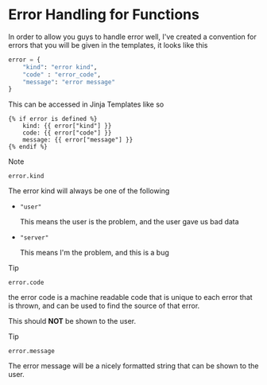 # Error Handling for Functions

In order to allow you guys to handle error well, I've created a convention for errors that you will be given in the templates, it looks like this

```py
error = {
	"kind": "error kind",
	"code" : "error_code",
	"message": "error message"
}
```

This can be accessed in Jinja Templates like so

```jinja
{% if error is defined %}
	kind: {{ error["kind"] }}
	code: {{ error["code"] }}
	message: {{ error["message"] }}
{% endif %}
```

> [!NOTE]
> 
> `error.kind`
>
> The error kind will always be one of the following
> 
> - `"user"` 
> 	
> 	This means the user is the problem, and the user gave us bad data
> 
> - `"server"`
>
> 	This means I'm the problem, and this is a bug

> [!TIP]
>
> `error.code`
>
> the error code is a machine readable code that is unique to each error that is thrown, and can be used to find the source of that error.
>
> This should **NOT** be shown to the user.

> [!TIP]
>
> `error.message`
>
> The error message will be a nicely formatted string that can be shown to the user.